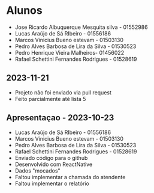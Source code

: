 # Alunos

* Jose Ricardo Albuquerque Mesquita silva - 01552986
* Lucas Araújo de Sá RIbeiro - 01556186
* Marcos Vinicius Bueno estevam - 01503130
* Pedro Alves Barbosa de Lira da Silva - 01530523
* Pedro Henrique Vieira Malheiros- 01456022
* Rafael Schettini Fernandes Rodrigues - 01528619

## 2023-11-21

* Projeto não foi enviado via pull request
* Feito parcialmente até lista 5

## Apresentaçao - 2023-10-23

* Lucas Araújo de Sá RIbeiro - 01556186
* Marcos Vinicius Bueno estevam - 01503130
* Pedro Alves Barbosa de Lira da Silva - 01530523
* Rafael Schettini Fernandes Rodrigues - 01528619
* Enviado código para o github
* Desenvolvido com ReactNative
* Dados "mocados"
* Faltou implementar a chamada do atendente
* Faltou implementar o relatório
